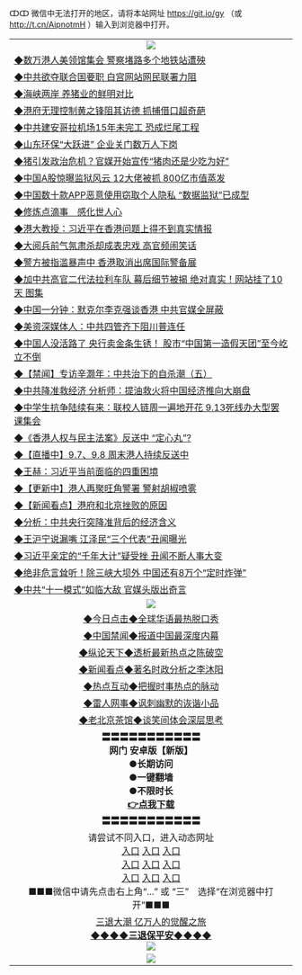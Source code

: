 ↀↀ 微信中无法打开的地区，请将本站网址 https://git.io/gy （或 http://t.cn/AipnotmH ）输入到浏览器中打开。 

<table>
   <tr>
    <td align=center><img src="https://github.com/gyhhx/image-upload/blob/master/20190822-2.jpg" /></td>
  </tr>
   <tr>
<td align=left>
<a href="https://g9v8t8z4.stackpathcdn.com/oo.aspx?name=c1072096&key=tvurxxlgoqbampcg&from=gy">◆数万港人美领馆集会 警察堵路多个地铁站遭殃</a><br/></td>
  </tr>
  <tr>
<td align=left>
<a href="https://g9v8t8z4.stackpathcdn.com/oo.aspx?name=c1071987&key=tvurxxlgoqbampcg&from=gy">◆中共欲夺联合国要职 白宫网站网民联署力阻</a><br/></td>
 </tr>
  <tr>
<td align=left>
<a href="https://g9v8t8z4.stackpathcdn.com/oo.aspx?name=c1071786&key=tvurxxlgoqbampcg&from=gy">◆海峡两岸 养猪业的鲜明对比</a><br/></td>
 </tr>
   <tr>
<td align=left>
<a href="https://g9v8t8z4.stackpathcdn.com/oo.aspx?name=http://cn.ntdtv.com/gb/2019/09/08/a102660640.html&key=tvurxxlgoqbampcg&from=gy">◆港府无理控制黄之锋阻其访德 抓捕借口超奇葩</a><br/></td>
   </tr> 
  <tr>
<td align=left>
<a href="https://g9v8t8z4.stackpathcdn.com/oo.aspx?name=c1071991&key=tvurxxlgoqbampcg&from=gy">◆中共建安哥拉机场15年未完工 恐成烂尾工程</a><br/></td>
  </tr> 
 <tr>
<td align=left>
<a href="https://g9v8t8z4.stackpathcdn.com/oo.aspx?name=c1071692&key=tvurxxlgoqbampcg&from=gy">◆山东环保“大跃进” 企业关门数万人下岗</a><br/>
</td>
   </tr>
 <tr>
<td align=left>
<a href="https://g9v8t8z4.stackpathcdn.com/oo.aspx?name=c1071777&key=tvurxxlgoqbampcg&from=gy">◆猪引发政治危机？官媒开始宣传“猪肉还是少吃为好”</a><br/></td>
  </tr>
  <tr>
<td align=left>
<a href="https://g9v8t8z4.stackpathcdn.com/oo.aspx?name=http://www.soundofhope.org/gb/2019/09/08/n3166668.html&key=tvurxxlgoqbampcg&from=gy">◆中国A股惊曝监狱风云 12大佬被抓 800亿市值蒸发</a><br/></td>
 </tr>
   <tr>
<td align=left>
<a href="https://g9v8t8z4.stackpathcdn.com/oo.aspx?name=c1071832&key=tvurxxlgoqbampcg&from=gy">◆中国数十款APP恶意使用窃取个人隐私 “数据监狱”已成型</a><br/></td>
   </tr>
 <tr>
<td align=left>
<a href="https://g9v8t8z4.stackpathcdn.com/oo.aspx?name=c816702_6_13&key=tvurxxlgoqbampcg&from=gy">◆修炼点滴事　感化世人心</a><br/></td>
  </tr>
  <tr>
<td align=left>
<a href="https://g9v8t8z4.stackpathcdn.com/oo.aspx?name=https://www.secretchina.com/news/gb/2019/09/09/906734.html&key=tvurxxlgoqbampcg&from=gy">◆港大教授：习近平在香港问题上得不到真实情报</a><br/></td>
 </tr>
  <tr>
<td align=left>
<a href="https://g9v8t8z4.stackpathcdn.com/oo.aspx?name=http://cn.secretchina.com/news/gb/2019/09/08/906633.html&key=tvurxxlgoqbampcg&from=gy">◆大阅兵前气氛肃杀却成表忠戏 高官频闹笑话</a><br/></td>
 </tr>
   <tr>
<td align=left>
<a href="https://g9v8t8z4.stackpathcdn.com/oo.aspx?name=c1071966&key=tvurxxlgoqbampcg&from=gy">◆警方被指滥暴声中 香港取消出席国际警备展</a><br/></td>
   </tr> 
  <tr>
<td align=left>
<a href="https://g9v8t8z4.stackpathcdn.com/oo.aspx?name=c1071908&key=tvurxxlgoqbampcg&from=gy">◆加中共高官二代法拉利车队 幕后细节被揭 绝对真实！网站挂了10天 图集</a><br/></td>
  </tr> 
 <tr>
<td align=left>
<a href="https://g9v8t8z4.stackpathcdn.com/oo.aspx?name=c1071920&key=tvurxxlgoqbampcg&from=gy">◆中国一分钟：默克尔李克强谈香港 中共官媒全屏蔽</a><br/>
</td>
   </tr>
 <tr>
<td align=left>
<a href="https://g9v8t8z4.stackpathcdn.com/oo.aspx?name=c1071913&key=tvurxxlgoqbampcg&from=gy">◆美资深媒体人：中共四管齐下阻川普连任</a><br/>
</td>
   </tr>
 <tr>
<td align=left>
<a href="https://g9v8t8z4.stackpathcdn.com/oo.aspx?name=c1071907&key=tvurxxlgoqbampcg&from=gy">◆中国人没活路了 央行卖金条生锈！ 股市“中国第一造假天团”至今屹立不倒</a><br/></td>
  </tr>
  <tr>
<td align=left>
<a href="https://g9v8t8z4.stackpathcdn.com/oo.aspx?name=c1071985&key=tvurxxlgoqbampcg&from=gy">◆【禁闻】专访辛灏年：中共治下的自杀潮（五）</a><br/></td>
 </tr>
   <tr>
<td align=left>
<a href="https://g9v8t8z4.stackpathcdn.com/oo.aspx?name=c1071939&key=tvurxxlgoqbampcg&from=gy">◆中共降准救经济 分析师：提油救火将中国经济推向大崩盘</a><br/>
</td>
   </tr>
 <tr>
<td align=left>
<a href="https://g9v8t8z4.stackpathcdn.com/oo.aspx?name=c1071967&key=tvurxxlgoqbampcg&from=gy">◆中学生抗争陆续有来：联校人链周一遍地开花 9.13死线办大型罢课集会</a><br/>
</td>
</tr> 
<tr>
<td align=left>
<a href="https://g9v8t8z4.stackpathcdn.com/oo.aspx?name=c1072088&key=tvurxxlgoqbampcg&from=gy">◆《香港人权与民主法案》反送中 “定心丸”?</a><br/>
</td>       
</tr> 

   <tr>
<td align=left>
<a href="https://g9v8t8z4.stackpathcdn.com/oo.aspx?name=http://www.epochtimes.com/gb/19/9/6/n11504168.htm&key=tvurxxlgoqbampcg&from=gy">◆【直播中】9.7、9.8 周末港人持续反送中</a><br/></td>
  </tr>
  <tr>
<td align=left>
<a href="https://g9v8t8z4.stackpathcdn.com/oo.aspx?name=c1071540&key=tvurxxlgoqbampcg&from=gy">◆王赫：习近平当前面临的四重困境</a><br/></td>
 </tr>
  <tr>
<td align=left>
<a href="https://g9v8t8z4.stackpathcdn.com/oo.aspx?name=c1071642&key=tvurxxlgoqbampcg&from=gy">◆【更新中】港人再聚旺角警署 警射胡椒喷雾</a><br/></td>
 </tr>
   <tr>
<td align=left>
<a href="https://g9v8t8z4.stackpathcdn.com/oo.aspx?name=c1071384&key=tvurxxlgoqbampcg&from=gy">◆【新闻看点】港府和北京挫败的原因</a><br/></td>
   </tr> 
  <tr>
<td align=left>
<a href="https://g9v8t8z4.stackpathcdn.com/oo.aspx?name=c1071374&key=tvurxxlgoqbampcg&from=gy">◆分析：中共央行突降准背后的经济含义</a><br/></td>
  </tr> 
 <tr>
<td align=left>
<a href="https://g9v8t8z4.stackpathcdn.com/oo.aspx?name=c1071553&key=tvurxxlgoqbampcg&from=gy">◆王沪宁说漏嘴 江泽民“三个代表”丑闻曝光</a><br/>
</td>
   </tr>
 <tr>
<td align=left>
<a href="https://g9v8t8z4.stackpathcdn.com/oo.aspx?name=c1071424&key=tvurxxlgoqbampcg&from=gy">◆习近平亲定的“千年大计”疑受挫 丑闻不断人事大变</a><br/></td>
  </tr>
  <tr>
<td align=left>
<a href="https://g9v8t8z4.stackpathcdn.com/oo.aspx?name=c1071403&key=tvurxxlgoqbampcg&from=gy">◆绝非危言耸听！除三峡大坝外 中国还有8万个“定时炸弹”</a><br/></td>
 </tr>
   <tr>
<td align=left>
<a href="https://g9v8t8z4.stackpathcdn.com/oo.aspx?name=c1071688&key=tvurxxlgoqbampcg&from=gy">◆中共“十一模式”如临大敌 官媒头版出奇言</a><br/></td>
   </tr>
   <tr>
    <td align=center><img src="https://github.com/gyhhx/image-upload/blob/master/ogate-c.JPG" /></td>
  </tr>
   <tr>
   <td align=center> 
<a href="https://xvery.li/oo.aspx?name=c816850&key=lvvdiyawanfwimxk&from=gy&tag=9877">◆今日点击◆全球华语最热脱口秀</a><br/>
    </td>
  </tr>
  <tr>
  <td align=center>
<a href="https://xvery.li/oo.aspx?name=c816860&key=lvvdiyawanfwimxk&from=gy&tag=99733110">◆中国禁闻◆报道中国最深度内幕</a><br/>
   </tr>
  <tr>
     <td align=center>
<a href="https://xvery.li/oo.aspx?name=c816855&key=lvvdiyawanfwimxk&from=gy&tag=997110">◆纵论天下◆透析最新热点之陈破空</a><br/>
   </tr>
   <tr>
      <td align=center>
<a href="https://xvery.li/oo.aspx?name=c838308&key=lvvdiyawanfwimxk&from=gy&tag=9973110">◆新闻看点◆著名时政分析之李沐阳</a><br/>
   </tr>
   <tr>
     <td align=center>
<a href="https://xvery.li/oo.aspx?name=c816852&key=lvvdiyawanfwimxk&from=gy&tag=9733110">◆热点互动◆把握时事热点的脉动</a><br/>
   </tr>
   <tr>
      <td align=center>
<a href="https://xvery.li/oo.aspx?name=c816694&key=lvvdiyawanfwimxk&from=gy&tag=93310">◆雷人网事◆讽刺幽默的诙谐小品</a><br/>
   </tr>
   <tr>
    <td align=center>
<a href="https://xvery.li/oo.aspx?name=c816650&key=lvvdiyawanfwimxk&from=gy&tag=9973110">◆老北京茶馆◆谈笑间体会深层思考</a><br/>
   </tr>
  <tr>
    <td align=center>
 <b>〓〓〓〓〓〓〓〓〓〓〓<br/>网门 安卓版【新版】<br/> ●长期访问<br/> ●一键翻墙<br/>  ●不限时长<br/> 
 <a href="https://share.weiyun.com/5P3odp0">👉<b>点我下载</a><br/>〓〓〓〓〓〓〓〓〓〓〓<br/>
    </td>
    </tr>
   <tr>
    <td align=center>请尝试不同入口，进入动态网址<br/>
      <a href="https://s3.us-east-2.amazonaws.com/ogateo/show.htm">入口</a>
      <a href="https://s3.ca-central-1.amazonaws.com/ogatec/show.htm">入口</a>
      <a href="https://s3.ap-southeast-2.amazonaws.com/ogatey/show.htm">入口</a><br/>
      <a href="https://s3.ap-northeast-2.amazonaws.com/ogates/show.htm">入口</a>
      <a href="https://s3.eu-central-1.amazonaws.com/ogatef/show.htm">入口</a>
      <a href="https://s3.ap-south-1.amazonaws.com/ogatem/show.htm">入口</a><br/>
      <a href="https://s3-us-west-1.amazonaws.com/ogaten/show.htm">入口</a>
      <a href="https://s3.eu-west-2.amazonaws.com/ogatel/show.htm">入口</a>
      <a href="https://s3.ap-northeast-1.amazonaws.com/ogatet/show.htm">入口</a><br/>
      ■■■微信中请先点击右上角“...” 或 “三”　选择“在浏览器中打开”■■■<b><br/>
    </td>
  </tr>
  <tr>  
  <td align=center>
  <a href="http://ctbtfdoocixoa.global.ssl.fastly.net/oo.aspx?name=c894205&key=ofejcfaxcltk&from=gy1&tag=9973110">三退大潮 亿万人的觉醒之旅</a><br/>
      <a href="http://ctbtfdoocixoa.global.ssl.fastly.net/oo.aspx?name=ogQuit.aspx&key=ofejcfaxcltk&from=gy1"><b>◆◆◆◆三退保平安◆◆◆◆<br/></a>
      <img src="https://github.com/gyhhx/image-upload/blob/master/3t.jpg" /><br/>
      </td>
  </tr>
   <tr>
    <td align=center><img src="https://raw.githubusercontent.com/oGate2/Up/master/oGate_640.jpg"/></td>
  </tr>
</table>
